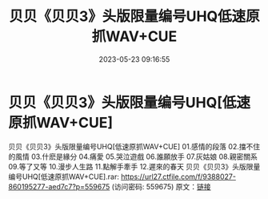 ﻿---
title: 贝贝《贝贝3》头版限量编号UHQ低速原抓WAV+CUE
date: 2023-05-23 09:16:55
categories: WAV车载音乐、镜像
tags: 华语中文
---
# 贝贝《贝贝3》头版限量编号UHQ[低速原抓WAV+CUE]

贝贝《贝贝3》头版限量编号UHQ[低速原抓WAV+CUE]
01.感情的段落
02.擋不住的風情
03.什麽是緣分
04.痛愛
05.哭泣遊戲
06.誰願放手
07.灰姑娘
08.親密關系
09.等了又等
10.漫步人生路
11.點解手牽手
12.遲來的春天
贝贝《贝贝3》头版限量编号UHQ[低速原抓WAV+CUE].rar: https://url27.ctfile.com/f/9388027-860195277-aed7c7?p=559675
(访问密码: 559675)
原文：[链接](https://blog.sina.com.cn/s/blog_1647c7e7601031204.html)
